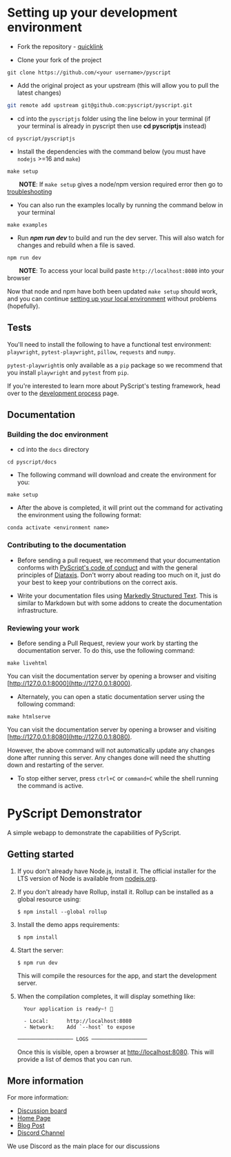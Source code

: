 # Setting up your development environment

* Fork the repository - [quicklink](https://github.com/pyscript/pyscript/fork)

* Clone your fork of the project

```
git clone https://github.com/<your username>/pyscript
```

* Add the original project as your upstream (this will allow you to pull the latest changes)

```sh
git remote add upstream git@github.com:pyscript/pyscript.git
```

* cd into the `pyscriptjs` folder using the line below in your terminal (if your terminal is already in pyscript then use **cd pyscriptjs** instead)

```
cd pyscript/pyscriptjs
```

* Install the dependencies with the command below (you must have `nodejs` >=16 and `make`)

```
make setup
```
&nbsp;&nbsp;&nbsp;&nbsp;&nbsp;&nbsp; **NOTE**: If `make setup` gives a node/npm version required  error then go to [troubleshooting](https://github.com/pyscript/pyscript/blob/main/TROUBLESHOOTING.md)

* You can also run the examples locally by running the command below in your terminal

```
make examples
```

* Run ***npm run dev*** to build and run the dev server. This will also watch for changes and rebuild when a file is saved.

```
npm run dev
```
&nbsp;&nbsp;&nbsp;&nbsp;&nbsp;&nbsp; **NOTE**: To access your local build paste `http://localhost:8080` into your browser


Now that node and npm have both been updated `make setup` should work, and you can continue [setting up your local environment](setting-up-environment.md) without problems (hopefully).

## Tests

You'll need to install the following to have a functional test environment: `playwright`, `pytest-playwright`, `pillow`, `requests` and `numpy`.

`pytest-playwright`is only available as a `pip` package so we recommend that you install `playwright` and `pytest` from `pip`.

If you're interested to learn more about PyScript's testing framework, head over to the [development process](developing.md) page.

## Documentation

### Building the doc environment

* cd into the `docs` directory

```
cd pyscript/docs
```

* The following command will download and create the environment for you:

```
make setup
```

* After the above is completed, it will print out the command for activating the environment using the following format:

```
conda activate <environment name>
```

### Contributing to the documentation

* Before sending a pull request, we recommend that your documentation conforms with [PyScript's code of conduct](https://github.com/pyscript/governance/blob/main/CODE-OF-CONDUCT.md) and with the general principles of [Diataxis](https://diataxis.fr/). Don't worry about reading too much on it, just do your best to keep your contributions on the correct axis.

* Write your documentation files using [Markedly Structured Text](https://myst-parser.readthedocs.io/en/latest/syntax/optional.html). This is similar to Markdown but with some addons to create the documentation infrastructure.

### Reviewing your work

* Before sending a Pull Request, review your work by starting the documentation server. To do this, use the following command:

```
make livehtml
```

You can visit the documentation server by opening a browser and visiting [http://127.0.0.1:8000](http://127.0.0.1:8000).

* Alternately, you can open a static documentation server using the following command:
```
make htmlserve
```

You can visit the documentation server by opening a browser and visiting [http://127.0.0.1:8080](http://127.0.0.1:8080).

However, the above command will not automatically update any changes done after running this server. Any changes done will need the shutting down and restarting of the server.

* To stop either server, press `ctrl+C` or `command+C` while the shell running the command is active.

# PyScript Demonstrator

A simple webapp to demonstrate the capabilities of PyScript.

## Getting started

1. If you don't already have Node.js, install it. The official installer for the
   LTS version of Node is available from [nodejs.org](https://nodejs.org/).

2. If you don't already have Rollup, install it. Rollup can be installed as a
   global resource using:

       $ npm install --global rollup

3. Install the demo apps requirements:

       $ npm install

4. Start the server:

       $ npm run dev

   This will compile the resources for the app, and start the development server.

5. When the compilation completes, it will display something like:

         Your application is ready~! 🚀

         - Local:      http://localhost:8080
         - Network:    Add `--host` to expose

       ────────────────── LOGS ──────────────────

   Once this is visible, open a browser at
   [http://localhost:8080](http://localhost:8080). This will provide a list of
   demos that you can run.

## More information

For more information:

* [Discussion board](https://community.anaconda.cloud/c/tech-topics/pyscript)
* [Home Page](https://pyscript.net/)
* [Blog Post](https://engineering.anaconda.com/2022/04/welcome-pyscript.html)
* [Discord Channel](https://discord.gg/BYB2kvyFwm)

We use Discord as the main place for our discussions
